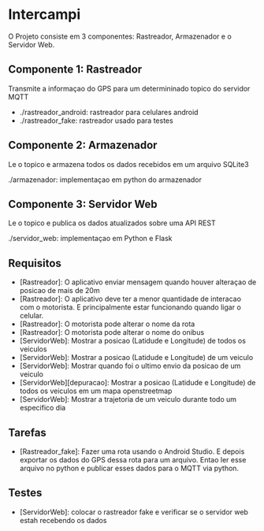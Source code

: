 # Intercampi

O Projeto consiste em 3 componentes: Rastreador, Armazenador e o Servidor Web.

## Componente 1: Rastreador

Transmite a informaçao do GPS para um determininado topico do servidor MQTT
  - ./rastreador_android: rastreador para celulares android
  - ./rastreador_fake: rastreador usado para testes

## Componente 2: Armazenador

Le o topico e armazena todos os dados recebidos em um arquivo SQLite3

./armazenador: implementaçao em python do armazenador

## Componente 3: Servidor Web

Le o topico e publica os dados atualizados sobre uma API REST 

./servidor_web: implementaçao em Python e Flask

## Requisitos
- [Rastreador]: O aplicativo enviar mensagem quando houver alteraçao de posicao de mais de 20m
- [Rastreador]: O aplicativo deve ter a menor quantidade de interacao com o motorista. E principalmente estar funcionando quando ligar o celular.
- [Rastreador]: O motorista pode alterar o nome da rota
- [Rastreador]: O motorista pode alterar o nome do onibus
- [ServidorWeb]: Mostrar a posicao (Latidude e Longitude) de todos os veiculos
- [ServidorWeb]: Mostrar a posicao (Latidude e Longitude) de um veiculo
- [ServidorWeb]: Mostrar quando foi o ultimo envio da posicao de um veiculo
- [ServidorWeb][depuracao]: Mostrar a posicao (Latidude e Longitude) de todos os veiculos em um mapa openstreetmap
- [ServidorWeb]: Mostrar a trajetoria de um veiculo durante todo um especifico dia

## Tarefas
- [Rastreador_fake]: Fazer uma rota usando o Android Studio. E depois exportar os dados do GPS dessa rota para um arquivo. Entao ler esse arquivo no python e publicar esses dados para o MQTT via python.

## Testes
- [ServidorWeb]: colocar o rastreador fake e verificar se o servidor web estah recebendo os dados